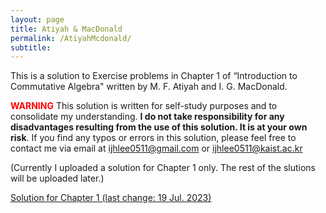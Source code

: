 ```yaml
---
layout: page
title: Atiyah & MacDonald
permalink: /AtiyahMcdonald/
subtitle:
---
```


This is a solution to Exercise problems in Chapter 1 of “Introduction to Commutative Algebra" written by M. F. Atiyah and I. G. MacDonald.

**<span style="color:red">WARNING</span>** This solution is written for self-study purposes and to consolidate my understanding. **I do not take responsibility for any disadvantages resulting from the use of this solution. It is at your own risk**. If you find any typos or errors in this solution, please feel free to contact me via email at 
[ijhlee0511@gmail.com](mailto:ijhlee0511@gmail.com) or [ijhlee0511@kaist.ac.kr](mailto:ijhlee0511@kaist.ac.kr)

(Currently I uploaded a solution for Chapter 1 only. The rest of the slutions will be uploaded later.)

[Solution for Chapter 1 (last change: 19 Jul. 2023)](/assets/pdf/JHLee%20AM%20Solution%20Chapter1.pdf)